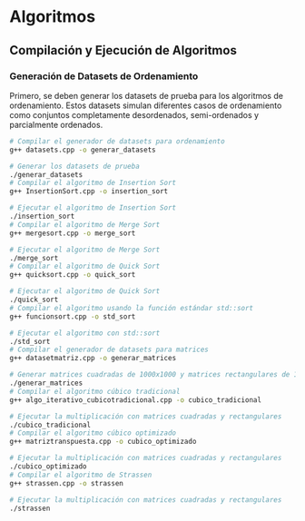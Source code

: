# Algoritmos

## Compilación y Ejecución de Algoritmos

### Generación de Datasets de Ordenamiento

Primero, se deben generar los datasets de prueba para los algoritmos de ordenamiento. Estos datasets simulan diferentes casos de ordenamiento como conjuntos completamente desordenados, semi-ordenados y parcialmente ordenados.

```bash
# Compilar el generador de datasets para ordenamiento
g++ datasets.cpp -o generar_datasets

# Generar los datasets de prueba
./generar_datasets
# Compilar el algoritmo de Insertion Sort
g++ InsertionSort.cpp -o insertion_sort

# Ejecutar el algoritmo de Insertion Sort
./insertion_sort
# Compilar el algoritmo de Merge Sort
g++ mergesort.cpp -o merge_sort

# Ejecutar el algoritmo de Merge Sort
./merge_sort
# Compilar el algoritmo de Quick Sort
g++ quicksort.cpp -o quick_sort

# Ejecutar el algoritmo de Quick Sort
./quick_sort
# Compilar el algoritmo usando la función estándar std::sort
g++ funcionsort.cpp -o std_sort

# Ejecutar el algoritmo con std::sort
./std_sort
# Compilar el generador de datasets para matrices
g++ datasetmatriz.cpp -o generar_matrices

# Generar matrices cuadradas de 1000x1000 y matrices rectangulares de 1000x500 y 500x1000
./generar_matrices
# Compilar el algoritmo cúbico tradicional
g++ algo_iterativo_cubicotradicional.cpp -o cubico_tradicional

# Ejecutar la multiplicación con matrices cuadradas y rectangulares
./cubico_tradicional
# Compilar el algoritmo cúbico optimizado
g++ matriztranspuesta.cpp -o cubico_optimizado

# Ejecutar la multiplicación con matrices cuadradas y rectangulares
./cubico_optimizado
# Compilar el algoritmo de Strassen
g++ strassen.cpp -o strassen

# Ejecutar la multiplicación con matrices cuadradas y rectangulares
./strassen
